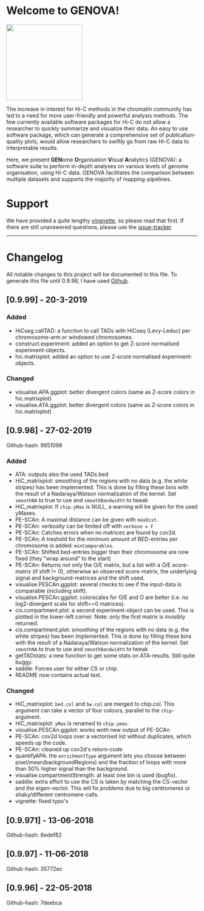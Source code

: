 # Welcome to GENOVA!

<img src="https://github.com/robinweide/GENOVA/raw/master/LOGO.jpg" width="200">

The increase in interest for Hi-C methods in the chromatin community has led to a need for more user-friendly and powerful analysis methods. The few currently available software packages for Hi-C do not allow a researcher to quickly summarize and visualize their data. An easy to use software package, which can generate a comprehensive set of publication-quality plots, would allow researchers to swiftly go from raw Hi-C data to interpretable results. 

Here, we present **GEN**ome **O**rganisation **V**isual **A**nalytics (GENOVA): a software suite to perform in-depth analyses on various levels of genome organisation, using Hi-C data. GENOVA facilitates the comparison between multiple datasets and supports the majority of mapping-pipelines.

# Support
We have provided a quite lengthy [vingnette](https://github.com/robinweide/GENOVA/blob/master/vignettes/GENOVA_vignette.pdf), so please read that first. If there are still unanswered questions, please use the [issue-tracker](https://github.com/robinweide/GENOVA/issues).

---

# Changelog
All notable changes to this project will be documented in this file.
To generate this file until 0.9.98, I have used [Github](https://github.com/robinweide/GENOVA/compare/8edef82..9951098). 

## [0.9.99] - 20-3-2019

### Added
- HiCseg.callTAD: a function to call TADs with HiCseq (Levy-Leduc) per chromosome-arm or windowed chromosomes.
- construct.experiment: added an option to get Z-score normalised experiment-objects.
- hic.matrixplot: added an option to use Z-score normalised experiment-objects.

### Changed
- visualise.APA.ggplot: better divergent colors (same as Z-score colors in hic.matrixplot)
- visualise.ATA.ggplot: better divergent colors (same as Z-score colors in hic.matrixplot)

## [0.9.98] - 27-02-2019
Github-hash: 9951098

### Added
- ATA: outputs also the used TADs.bed 
- HiC_matrixplot: smoothing of the regions with no data (e.g. the white stripes) has been implemented. This is done by filling these bins with the result of a Nadaraya/Watson normalization of the kernel. Set `smoothNA` to true to use and `smoothBandwidth` to tweak 
- HiC_matrixplot: If `chip.yMax` is NULL, a warning will be given for the used yMaxes.
- PE-SCAn: A maximal distance can be given with `maxDist`.
- PE-SCAn: verbosity can be limited off with `verbose = F`
- PE-SCAn: Catches errors when no matrices are found by cov2d.
- PE-SCAn: A treshold for the minimum amount of BED-entries per chromosome is added: `minComparables`.
- PE-SCAn: Shifted bed-entries bigger than their chromosome are now fixed (they "wrap around" to the start)
- PE-SCAn: Returns not only the O/E matrix, but a list with a O/E score-matrix (if shift != 0), otherwise an observed score-matrix, the underlying signal and background-matrices and the shift used.
- visualise.PESCAn.ggplot: several checks to see if the input-data is comparable (including shift).
- visualise.PESCAn.ggplot: colorscales for O/E and O are better (i.e. no log2-divergent scale for shift==0 matrices).
- cis.compartment.plot: a second experiment-object can be used. This is plotted in the lower-left corner. Note: only the first matrix is invisibly returned.
- cis.compartment.plot: smoothing of the regions with no data (e.g. the white stripes) has been implemented. This is done by filling these bins with the result of a Nadaraya/Watson normalization of the kernel. Set `smoothNA` to true to use and `smoothBandwidth` to tweak 
- getTADstats: a new function to get some stats on ATA-results. Still quite buggy.
- saddle: Forces user for either CS or chip.
- README now contains actual text.

### Changed
- HiC_matrixplot: `bed.col` and `bw.col` are merged to chip.col. This argument can take a vector of four colours, parallel to the `chip`-argument.
- HiC_matrixplot: `yMax` is renamed to `chip.ymax`.
- visualise.PESCAn.ggplot: works woth new output of PE-SCAn
- PE-SCAn: cov2d loops over a vectorised list without duplicates, which speeds up the code.
- PE-SCAn: cleaned up cov2d's return-code
- quantifyAPA: the `enrichmentType` argument lets you choose between pixel/mean(backgroundRegions) and the fraction of loops with more than 50% higher signal than the background.
- visualise.compartmentStrength: at least one bin is used (bugfix). 
- saddle: extra effort to use the CS is taken by matching the CS-vector and the eigen-vector. This will fix problems due to big centromeres or shaky/different centromere-calls.
- vignette: fixed typo's

## [0.9.971] - 13-06-2018
Github-hash: 8edef82

## [0.9.97] - 11-06-2018
Github-hash: 35772ec

## [0.9.96] - 22-05-2018
Github-hash: 7deebca



